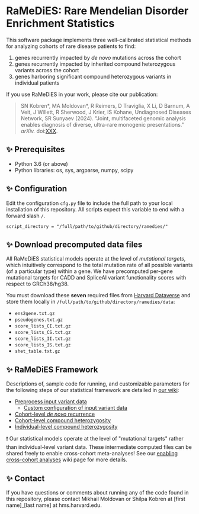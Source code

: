 # RaMeDiES: Rare Mendelian Disorder Enrichment Statistics

This software package implements three well-calibrated statistical methods for analyzing cohorts of rare disease patients to find:
1. genes recurrently impacted by _de novo_ mutations across the cohort
2. genes recurrently impacted by inherited compound heterozygous variants across the cohort
3. genes harboring significant compound heterozygous variants in individual patients

If you use RaMeDiES in your work, please cite our publication: 
> SN Kobren*, MA Moldovan*, R Reimers, D Traviglia, X Li, D Barnum, A Veit, J Willett, R Sherwood, J Krier, IS Kohane, Undiagnosed Diseases Network, SR Sunyaev (2024). "Joint, multifaceted genomic analysis enables diagnosis of diverse, ultra-rare monogenic presentations." _arXiv._ doi:[XXX](https://www.google.com/).

## :sparkles: Prerequisites
* Python 3.6 (or above)
* Python libraries: os, sys, argparse, numpy, scipy

## :sparkles: Configuration
Edit the configuration `cfg.py` file to include the full path to your local installation of this repository. All scripts expect this variable to end with a forward slash `/`. 

```
script_directory = "/full/path/to/github/directory/ramedies/"
```

## :sparkles: Download precomputed data files
All RaMeDiES statistical models operate at the level of _mutational targets_, which intuitively correspond to the total mutation rate of all possible variants (of a particular type) within a gene. We have precomputed per-gene mutational targets for CADD and SpliceAI variant functionality scores with respect to GRCh38/hg38. 

You must download these **seven** required files from [Harvard Dataverse](https://doi.org/10.7910/DVN/UISZTE) and store them locally in `/full/path/to/github/directory/ramedies/data`:

* `ens2gene.txt.gz`
* `pseudogenes.txt.gz`
* `score_lists_CI.txt.gz`
* `score_lists_CS.txt.gz`
* `score_lists_II.txt.gz`
* `score_lists_IS.txt.gz`
* `shet_table.txt.gz`

## :sparkles: RaMeDiES Framework
Descriptions of, sample code for running, and customizable parameters for the following steps of our statistical framework are detailed in [our wiki](https://github.com/hms-dbmi/RaMeDiES/wiki): 

* [Preprocess input variant data](https://github.com/hms-dbmi/RaMeDiES/wiki/Variant-data-input)
   * [Custom configuration of input variant data](https://github.com/hms-dbmi/RaMeDiES/wiki/Custom-configuration)    
* [Cohort-level _de novo_ recurrence](https://github.com/hms-dbmi/RaMeDiES/wiki/Cohort-level-de-novo-recurrence)
* [Cohort-level compound heterozygosity](https://github.com/hms-dbmi/RaMeDiES/wiki/Cohort-level-compound-heterozygosity)
* [Individual-level compound heterozygosity](https://github.com/hms-dbmi/RaMeDiES/wiki/Individual-level-compound-heterozygosity)

:exclamation: Our statistical models operate at the level of "mutational targets" rather than individual-level variant data. These intermediate computed files can be shared freely to enable cross-cohort meta-analyses! See our [enabling cross-cohort analyses](https://github.com/hms-dbmi/RaMeDiES/wiki/Metaanalyses) wiki page for more details.

## :sparkles: Contact
If you have questions or comments about running any of the code found in this repository, please contact Mikhail Moldovan or Shilpa Kobren at [first name]_[last name] at hms.harvard.edu.
